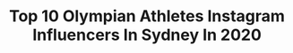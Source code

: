 ---
title: Top 10 Olympian Athletes Instagram Influencers In Sydney In 2020
description: >-
  Find top olympian athletes Instagram influencers in Sydney in 2020. Most popular hashtags: #athlete #roadtotokyo #porsche #worldchampion.
platform: Instagram
profiles:
  - username: "alannakennedy"
    fullname: >-
      Alanna Kennedy
    location: "Australia"
    followers: 65448
    engagement: 684
    commentsToLikes: 0.004488
    id: ck5c4nnl41q1r0i11kcdnozt1
    verified: true
    hashtags: "#maxwellscottuk, #maxwellscottaus"
  - username: "twanvangendt"
    fullname: >-
      Twan van Gendt
    location: "Australia"
    followers: 34477
    engagement: 794
    commentsToLikes: 0.010132
    id: ck0tz0r1pooup0i1964fjvcp0
    verified: true
    hashtags: "#workhard, #rosmalen, #bakerstreetboys, #blueshoes"
  - username: "kelsey_roberts"
    fullname: >-
      Kelsey-Lee Barber
    location: "Australia"
    followers: 9200
    engagement: 785
    commentsToLikes: 0.011441
    id: ck5zrre9ox4ey0i14dw23cmke
    verified: true
    hashtags: "#final, #training, #discusthrow, #lift"
  - username: "martinjreader"
    fullname: >-
      Martin Reader
    location: "Australia"
    followers: 6873
    engagement: 294
    commentsToLikes: 0.057821
    id: ck6u185ddk68n0j71kxn57i0l
    verified: true
    hashtags: "#resilience, #behaviour, #discipline, #grit"
  - username: "alannakennedy"
    fullname: >-
      Alanna Kennedy
    location: "Australia"
    followers: 65448
    engagement: 684
    commentsToLikes: 0.004488
    id: ck5c4nnl41q1r0i11kcdnozt1
    verified: true
    hashtags: "#maxwellscottuk, #maxwellscottaus"
  - username: "morganmitch"
    fullname: >-
      Morgan Mitchell
    location: "Australia"
    followers: 94188
    engagement: 566
    commentsToLikes: 0.011110
    id: ck0w0c3u8dfuc0i19qhpnyps2
    verified: true
    hashtags: "#yeeeha, #vegan, #barry, #60"
  - username: "kelsey_roberts"
    fullname: >-
      Kelsey-Lee Barber
    location: "Australia"
    followers: 9200
    engagement: 785
    commentsToLikes: 0.011441
    id: ck5zrre9ox4ey0i14dw23cmke
    verified: true
    hashtags: "#final, #training, #discusthrow, #lift"
  - username: "welsonsim"
    fullname: >-
      Welson Sim
    location: "Australia"
    followers: 73602
    engagement: 1253
    commentsToLikes: 0.004816
    id: ck5cj3p8ztwz30i110n9ce7dw
    verified: true
    hashtags: "#mycleanplate, #988, #change, #sunstrongentertainment"
  - username: "m_finners"
    fullname: >-
      Michelle Finn
    location: "Australia"
    followers: 3068
    engagement: 1912
    commentsToLikes: 0.038106
    id: ck5zsqc3zyzuo0i14tftpc3lj
    verified: false
    hashtags: "#tokyo2021, #teamworkmakesthedreamwork, #werun"
  - username: "ptiernan7.0"
    fullname: >-
      Patrick Tiernan
    location: "Australia"
    followers: 2295
    engagement: 2065
    commentsToLikes: 0.020157
    id: ck5qbyteyo1d50i1136jydk6m
    verified: false
    hashtags: "#nohumanislimited, #tokyo2020, #patsguardianangel, #playfortokyo"
---